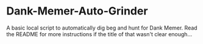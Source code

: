 # Dank-Memer-Auto-Grinder
A basic local script to automatically dig beg and hunt for Dank Memer. Read the README for more instructions if the title of that wasn't clear enough...
